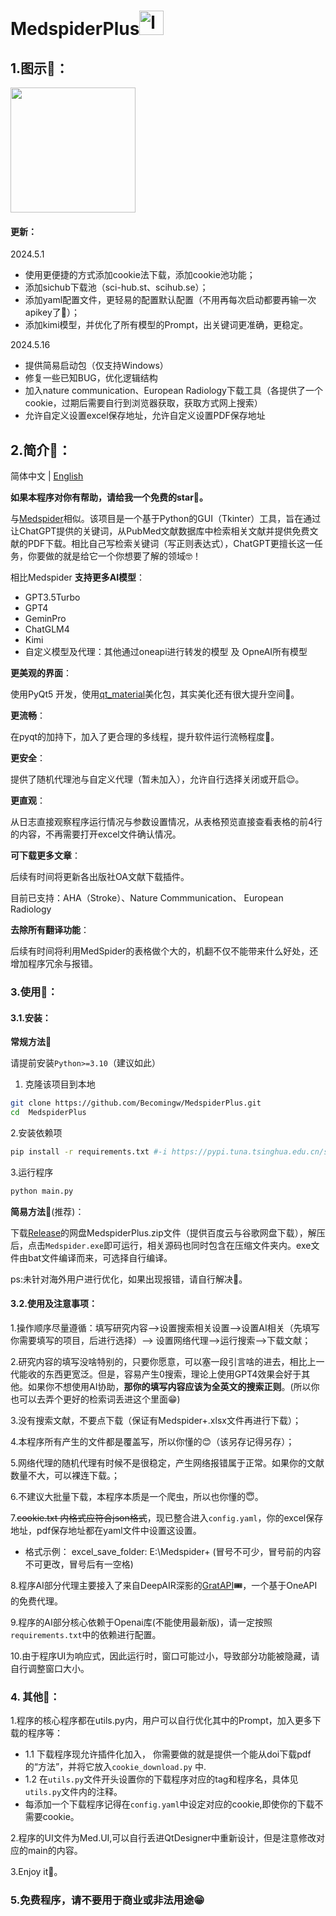 # MedspiderPlus<img src="https://image-1307946721.cos.ap-shanghai.myqcloud.com/logo.png" alt="logo" width=39;/>

## 1.图示🧬：

<img src="https://image-1307946721.cos.ap-shanghai.myqcloud.com/20240424213005.png" width=200 />

#### 更新：
2024.5.1 
- 使用更便捷的方式添加cookie法下载，添加cookie池功能；
- 添加sichub下载池（sci-hub.st、scihub.se）；
- 添加yaml配置文件，更轻易的配置默认配置（不用再每次启动都要再输一次apikey了🧐）；
- 添加kimi模型，并优化了所有模型的Prompt，出关键词更准确，更稳定。

2024.5.16
- 提供简易启动包（仅支持Windows）
- 修复一些已知BUG，优化逻辑结构
- 加入nature communication、European Radiology下载工具（各提供了一个cookie，过期后需要自行到浏览器获取，获取方式网上搜索）
- 允许自定义设置excel保存地址，允许自定义设置PDF保存地址

## 2.简介📝：
简体中文 | [English](./README_en.md)

**如果本程序对你有帮助，请给我一个免费的star🤗。**

与[Medspider](https://github.com/Becomingw/Med-Spider)相似。该项目是一个基于Python的GUI（Tkinter）工具，旨在通过让ChatGPT提供的关键词，从PubMed文献数据库中检索相关文献并提供免费文献的PDF下载。相比自己写检索关键词（写正则表达式），ChatGPT更擅长这一任务，你要做的就是给它一个你想要了解的领域🤓！

相比Medspider **支持更多AI模型**：

- GPT3.5Turbo
- GPT4
- GeminPro
- ChatGLM4
- Kimi
- 自定义模型及代理：其他通过oneapi进行转发的模型 及 OpneAI所有模型

**更美观的界面**：

使用PyQt5 开发，使用[qt_material](https://qt-material.readthedocs.io/en/latest/index.html)美化包，其实美化还有很大提升空间🤫。

**更流畅**：

在pyqt的加持下，加入了更合理的多线程，提升软件运行流畅程度🥳。

**更安全**：

提供了随机代理池与自定义代理（暂未加入），允许自行选择关闭或开启😌。

**更直观**：

从日志直接观察程序运行情况与参数设置情况，从表格预览直接查看表格的前4行的内容，不再需要打开excel文件确认情况。

**可下载更多文章**：

后续有时间将更新各出版社OA文献下载插件。

目前已支持：AHA（Stroke）、Nature Commmunication、 European Radiology

**去除所有翻译功能**：

后续有时间将利用MedSpider的表格做个大的，机翻不仅不能带来什么好处，还增加程序冗余与报错。

### 3.使用📇：

#### 3.1.安装：

**常规方法📔**

请提前安装`Python>=3.10`（建议如此）

1. 克隆该项目到本地

```bash
git clone https://github.com/Becomingw/MedspiderPlus.git
cd  MedspiderPlus
```

 2.安装依赖项

```bash
pip install -r requirements.txt #-i https://pypi.tuna.tsinghua.edu.cn/simple（国内用户可选）
```

 3.运行程序

```bash
python main.py
```

**简易方法**📖(推荐)：

下载[Release](https://github.com/Becomingw/MedspiderPlus/releases/tag/1.0)的网盘MedspiderPlus.zip文件（提供百度云与谷歌网盘下载），解压后，点击`Medspider.exe`即可运行，相关源码也同时包含在压缩文件夹内。exe文件由bat文件编译而来，可选择自行编译。

ps:未针对海外用户进行优化，如果出现报错，请自行解决🤗。

#### 3.2.使用及注意事项：

1.操作顺序尽量遵循：填写研究内容-->设置搜索相关设置-->设置AI相关（先填写你需要填写的项目，后进行选择）--> 设置网络代理-->运行搜索-->下载文献；

2.研究内容的填写没啥特别的，只要你愿意，可以塞一段引言啥的进去，相比上一代能收的东西更宽泛。但是，容易产生0搜索，理论上使用GPT4效果会好于其他。如果你不想使用AI协助，**那你的填写内容应该为全英文的搜索正则**。(所以你也可以去弄个更好的检索词丢进这个里面😁)

3.没有搜索文献，不要点下载（保证有Medspider+.xlsx文件再进行下载）；

4.本程序所有产生的文件都是覆盖写，所以你懂的😊（该另存记得另存）；

5.网络代理的随机代理有时候不是很稳定，产生网络报错属于正常。如果你的文献数量不大，可以裸连下载。；

6.不建议大批量下载，本程序本质是一个爬虫，所以也你懂的😇。

7.~~cookie.txt 内格式应符合json格式~~，现已整合进入`config.yaml`，你的excel保存地址，pdf保存地址都在yaml文件中设置这设置。
- 格式示例： excel_save_folder: E:\Medspider+ (冒号不可少，冒号前的内容不可更改，冒号后有一空格)

8.程序AI部分代理主要接入了来自DeepAIR深影的[GratAPI](https://api.surger.xyz)🎟️，一个基于OneAPI的免费代理。

9.程序的AI部分核心依赖于Openai库(不能使用最新版)，请一定按照`requirements.txt`中的依赖进行配置。

10.由于程序UI为响应式，因此运行时，窗口可能过小，导致部分功能被隐藏，请自行调整窗口大小。

### 4. 其他🧪：

1.程序的核心程序都在utils.py内，用户可以自行优化其中的Prompt，加入更多下载的程序等：
 - 1.1 下载程序现允许插件化加入， 你需要做的就是提供一个能从doi下载pdf的“方法”，并将它放入`cookie_download.py` 中.
 - 1.2 在`utils.py`文件开头设置你的下载程序对应的tag和程序名，具体见`utils.py`文件内的注释。
 - 每添加一个下载程序记得在`config.yaml`中设定对应的cookie,即使你的下载不需要cookie。

2.程序的UI文件为Med.UI,可以自行丢进QtDesigner中重新设计，但是注意修改对应的main的内容。

3.Enjoy it🥳。


### 5.免费程序，请不要用于商业或非法用途😁







